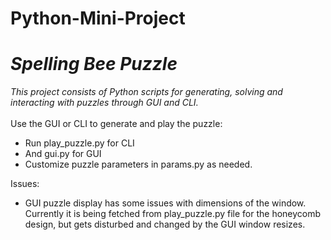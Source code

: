 # Python-Mini-Project
# *Spelling Bee Puzzle*
*This project consists of Python scripts for generating, solving and interacting with puzzles through GUI and CLI.*<br>
<br>Use the GUI or CLI to generate and play the puzzle:<br>
 - Run play_puzzle.py for CLI
 - And gui.py for GUI
 - Customize puzzle parameters in params.py as needed.

Issues:
- GUI puzzle display has some issues with dimensions of the window. Currently it is being fetched from play_puzzle.py file for the honeycomb design, but gets disturbed and changed by the GUI window resizes.
